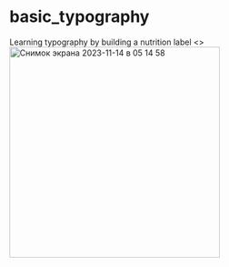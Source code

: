 # basic_typography
Learning typography by building a nutrition label
<>
<img width="370" alt="Снимок экрана 2023-11-14 в 05 14 58" src="https://github.com/a0fail/basic_typography/assets/133894238/6bf1df6b-243b-4b86-b098-d2f979213537">
